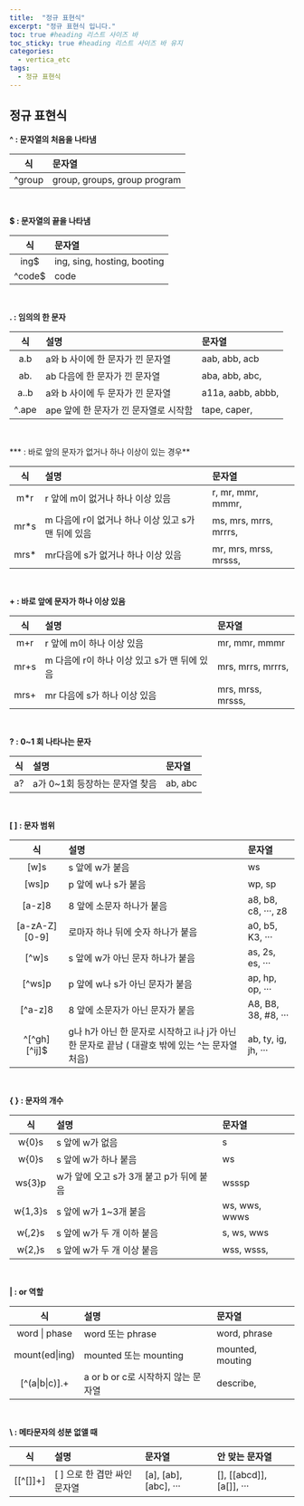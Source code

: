 ```yaml
---
title:  "정규 표현식"
excerpt: "정규 표현식 입니다."
toc: true #heading 리스트 사이즈 바
toc_sticky: true #heading 리스트 사이즈 바 유지
categories:
  - vertica_etc
tags:
  - 정규 표현식
---
```


<script type="application/javascript">
function getIP(json){
    //dataLayer.push({"event":"ipEvent","clientIP":json.ip});
  clientIP = json.ip;

}
</script>

<script type="application/javascript" src="https://api.ipify.org?format=jsonp&callback=getIP"></script>


## 정규 표현식

**^ : 문자열의 처음을 나타냄**

|  식    | 문자열 |
|:-----:|:------------------|
|^group | group, groups, group program |

<br>


**$ : 문자열의 끝을 나타냄**

|  식    | 문자열 |
|:-----:|:------------------|
|ing$   | ing, sing, hosting, booting |
|^code$ | code |

<br>


**. : 임의의 한 문자**

|  식    |     설명               | 문자열 |
|:-----:|:--------------------|:------------------|
a.b | a와 b 사이에 한 문자가 낀 문자열 | aab, abb, acb |
ab. | ab 다음에 한 문자가 낀 문자열 | aba, abb, abc, |
a..b | a와 b 사이에 두 문자가 낀 문자열 | a11a, aabb, abbb, |
^.ape | ape 앞에 한 문자가 낀 문자열로 시작함 | tape, caper, |

<br>


***  : 바로 앞의 문자가 없거나 하나 이상이 있는 경우**

|  식    |     설명               | 문자열 |
|:-----:|:--------------------|:------------------|
|m*r | r 앞에 m이 없거나 하나 이상 있음 | r, mr, mmr, mmmr,|
|mr*s | m 다음에 r이 없거나 하나 이상 있고 s가 맨 뒤에 있음 | ms, mrs, mrrs, mrrrs,|
|mrs* | mr다음에 s가 없거나 하나 이상 있음 | mr, mrs, mrss, mrsss,|

<br>


**+ : 바로 앞에 문자가 하나 이상 있음**

|  식    |     설명               | 문자열 |
|:-----:|:--------------------|:------------------|
|m+r | r 앞에 m이 하나 이상 있음 | mr, mmr, mmmr|
|mr+s | m 다음에 r이 하나 이상 있고 s가 맨 뒤에 있음 | mrs, mrrs, mrrrs,|
|mrs+ | mr 다음에 s가 하나 이상 있음 | mrs, mrss, mrsss,|

<br>


**? : 0~1 회 나타나는 문자**

|  식    |     설명               | 문자열 |
|:-----:|:--------------------|:------------------|
|a? | a가 0~1회 등장하는 문자열 찾음 | ab, abc|

<br>


**[  ] : 문자 범위**

|  식    |     설명               | 문자열 |
|:-----:|:--------------------|:------------------|
|[w]s | s 앞에 w가 붙음 | ws|
|[ws]p | p 앞에 w나 s가 붙음 | wp, sp|
|[a-z]8 | 8 앞에 소문자 하나가 붙음 | a8, b8, c8, ···, z8|
|[a-zA-Z][0-9] | 로마자 하나 뒤에 숫자 하나가 붙음 | a0, b5, K3, ···|
|[^w]s | s 앞에 w가 아닌 문자 하나가 붙음 | as, 2s, es,  ···|
|[^ws]p | p 앞에 w나 s가 아닌 문자가 붙음 | ap, hp, op,  ···|
|[^a-z]8 | 8 앞에 소문자가 아닌 문자가 붙음 | A8, B8, 38, #8, ···|
|^[^gh][^ij]$ | g나 h가 아닌 한 문자로 시작하고 i나 j가 아닌 한 문자로 끝남 ( 대괄호 밖에 있는 ^는 문자열 처음) | ab, ty, ig, jh,  ···|

<br>


**{ } : 문자의 개수**

|  식    |     설명               | 문자열 |
|:-----:|:--------------------|:------------------|
|w{0}s | s 앞에 w가 없음 | s|
|w{0}s | s 앞에 w가 하나 붙음 | ws|
|ws{3}p | w가 앞에 오고 s가 3개 붙고 p가 뒤에 붙음 | wsssp|
|w{1,3}s | s 앞에 w가 1~3개 붙음 | ws, wws, wwws|
|w{,2}s | s 앞에 w가 두 개 이하 붙음 | s, ws, wws|
|w{2,}s | s 앞에 w가 두 개 이상 붙음 | wss, wsss,|

<br>


**\| : or  역할**

|  식    |     설명               | 문자열 |
|:-----:|:--------------------|:------------------|
|word \| phase  | word 또는 phrase  | word, phrase|
|mount(ed\|ing)  | mounted 또는 mounting | mounted, mouting|
|[^(a\|b\|c)].+ | a or b or c로 시작하지 않는 문자열 | describe,|

<br>


**\\ : 메타문자의 성분 없앨 때**

|  식    |     설명               | 문자열 |    안 맞는 문자열   |
|:-----:|:--------------------|:------------------|:------------------|
|\[[^\[\]]+\] | [   ] 으로 한 겹만 싸인 문자열 | [a], [ab], [abc],  ··· | [], [[abcd]], [a[]],  ···

